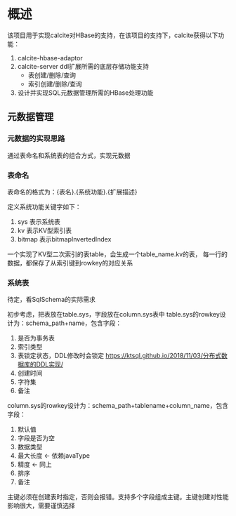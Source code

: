 # 概述

该项目用于实现calcite对HBase的支持，在该项目的支持下，calcite获得以下功能：
1. calcite-hbase-adaptor
2. calcite-server ddl扩展所需的底层存储功能支持
   - 表创建/删除/查询
   - 索引创建/删除/查询
3. 设计并实现SQL元数据管理所需的HBase处理功能

## 元数据管理

### 元数据的实现思路

通过表命名和系统表的组合方式，实现元数据

### 表命名

表命名的格式为：{表名}.{系统功能}.{扩展描述}

定义系统功能关键字如下：

1. sys 表示系统表
2. kv 表示KV型索引表
3. bitmap 表示bitmapInvertedIndex

一个实现了KV型二次索引的表table，会生成一个table_name.kv的表，
每一行的数据，都保存了从索引键到rowkey的对应关系

### 系统表

待定，看SqlSchema的实际需求

初步考虑，把表放在table.sys，字段放在column.sys表中
table.sys的rowkey设计为：schema_path+name，包含字段：
1. 是否为事务表
2. 索引类型
3. 表锁定状态，DDL修改时会锁定 https://ktsql.github.io/2018/11/03/分布式数据库的DDL实现/
4. 创建时间
5. 字符集
6. 备注

column.sys的rowkey设计为：schema_path+tablename+column_name，包含字段：
1. 默认值
2. 字段是否为空
3. 数据类型
4. 最大长度 <- 依赖javaType
5. 精度 <- 同上
6. 排序
7. 备注

主键必须在创建表时指定，否则会报错。支持多个字段组成主键。主键创建对性能影响很大，需要谨慎选择
